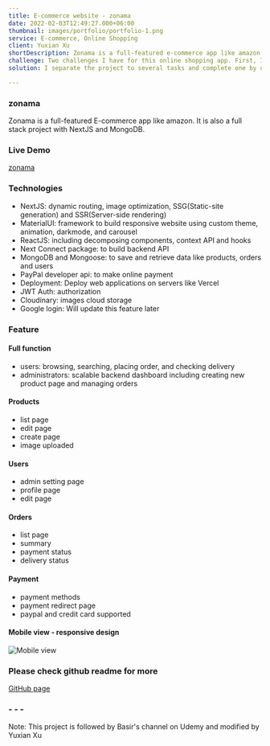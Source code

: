 ```yaml
---
title: E-commerce website - zonama
date: 2022-02-03T12:49:27.000+06:00
thumbnail: images/portfolio/portfolio-1.png
service: E-commerce, Online Shopping
client: Yuxian Xu
shortDescription: Zonama is a full-featured e-commerce app like amazon. It is also a full stack project with NextJS, MongoDB, paypal gateway, google map, and Material UI(MUI).
challenge: Two challenges I have for this online shopping app. First, I used lots of hooks to set states. Second is user authentication. Both of them need patience and time to implement.
solution: I separate the project to several tasks and complete one by one. It's great to see the process for each commit.

---
```

### zonama

Zonama is a full-featured E-commerce app like amazon. It is also a full stack project with NextJS and MongoDB.

### Live Demo

[zonama](https://zonama.vercel.app)

### Technologies

- NextJS: dynamic routing, image optimization, SSG(Static-site generation) and SSR(Server-side rendering)
- MaterialUI: framework to build responsive website using custom theme, animation, darkmode, and carousel
- ReactJS: including decomposing components, context API and hooks
- Next Connect package: to build backend API
- MongoDB and Mongoose: to save and retrieve data like products, orders and users
- PayPal developer api: to make online payment
- Deployment: Deploy web applications on servers like Vercel
- JWT Auth: authorization
- Cloudinary: images cloud storage 
- Google login: Will update this feature later


### Feature

#### Full function

- users: browsing, searching, placing order, and checking delivery
- administrators: scalable backend dashboard including creating new product page and managing orders

#### Products

- list page
- edit page
- create page
- image uploaded

#### Users

- admin setting page
- profile page
- edit page

#### Orders

- list page
- summary
- payment status
- delivery status

#### Payment

- payment methods
- payment redirect page
- paypal and credit card supported



#### Mobile view - responsive design

![Mobile view](https://res.cloudinary.com/zonama/image/upload/v1645407475/Screen_Shot_2022-02-20_at_5.37.27_PM_swp02i.png)

### Please check github readme for more

[GitHub page](https://github.com/yuxianxu/zonama-ecommerce-Nextjs-MUI)


### - - -

Note: This project is followed by Basir's channel on Udemy and modified by Yuxian Xu
